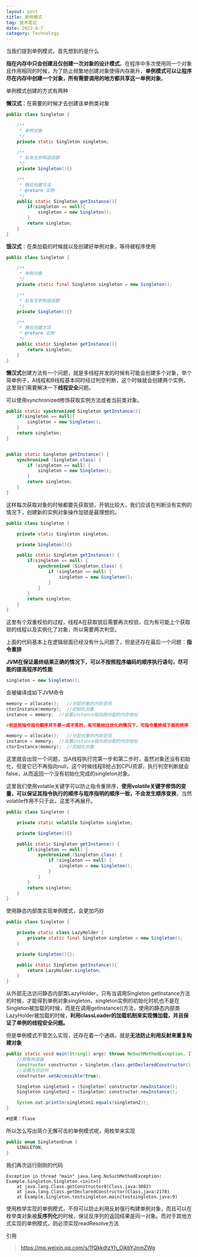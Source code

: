 ```yaml
---
layout: post
title: 单例模式
tag: 技术笔记
date: 2022-8-7
category: Technology
---
```


当我们提到单例模式，首先想到的是什么

**指在内存中只会创建且仅创建一次对象的设计模式**。在程序中多次使用同一个对象且作用相同的时候，为了防止频繁地创建对象使得内存飙升，**单例模式可以让程序尽在内存中创建一个对象，所有需要调用的地方都共享这一单例对象**。

单例模式创建的方式有两种

**懒汉式**：在需要的时候才去创建该单例类对象

```java
public class Singleton {

    /**
     * 单例对象
     */
    private static Singleton singleton;

    /**
     * 私有无参构造函数
     */
    private Singleton(){}

    /**
     * 静态创建方法
     * @return 实例
     */
    public static Singleton getInstance(){
        if(singleton == null){
            singleton = new Singleton();
        }
        return singleton;
    }
}
```

**饿汉式**：在类加载的时候就以及创建好单例对象，等待被程序使用

```java
public class Singleton {

    /**
     * 单例对象
     */
    private static final Singleton singleton = new Singleton();

    /**
     * 私有无参构造函数
     */
    private Singleton(){}

    /**
     * 静态创建方法
     * @return 实例
     */
    public static Singleton getInstance(){
        return singleton;
    }
}
```

**懒汉式**创建方法有一个问题，就是多线程并发的时候有可能会创建多个对象，举个简单例子，A线程和B线程基本同时经过判空判断，这个时候就会创建两个实例，这里我们需要解决一下**线程安全**问题。

可以使用synchronized修饰获取实例方法或者当前类对象。

```java
public static synchronized Singleton getInstance(){
    if(singleton == null){
        singleton = new Singleton();
    }
    return singleton;
}


public static Singleton getInstance() {
    synchronized (Singleton.class) {
        if (singleton == null) {
            singleton = new Singleton();
        }
        return singleton;
    }
}
```

这样每次获取对象的时候都要先获取锁，开销比较大，我们应该在判断没有实例的情况下，创建新的实例对象操作加锁是最理想的。

```java
public class Singleton {

    private static Singleton singleton;

    private Singleton(){}

    public static Singleton getInstance() {
        if(singleton == null) {
            synchronized (Singleton.class) {
                if (singleton == null) {
                    singleton = new Singleton();
                }
            }
        }
        return singleton;
    }
}
```

这里有个双重校验的过程，线程A在获取锁后需要再次校验，应为有可能上个获取锁的线程以及实例化了对象，所以需要两次判空。

上面的代码基本上在逻辑层面已经没有什么问题了，但是还存在最后一个问题：**指令重排**

**JVM在保证最终结果正确的情况下，可以不按照程序编码的顺序执行语句，尽可能的提高程序的性能**

```java
singleton = new Singleton();
```

会被编译成如下JVM命令

```c
memory = allocate();   //分配对象的内存空间
ctorInstance(memory);  //初始化对象
instance = memory;  //设置instance指向刚分配的内存地址

#但这些指令指令顺序并不是一成不变的，有可能经过优化的情况下，可指令重排成下面的排序

memory = allocate();   //分配对象的内存空间
instance = memory;  //设置instance指向刚分配的内存地址
ctorInstance(memory);  //初始化对象
```

这里就会出现一个问题，当A线程执行完第一步和第二步时，虽然对象还没有初始化，但是它已不再指向null，这个时候线程B抢占到CPU资源，执行判空判断就会false，从而返回一个没有初始化完成的singleton对象。

这里我们使用volatile关键字可以防止指令重排序，**使用volatile关键字修饰的变量，可以保证其指令执行的顺序与程序指明的顺序一致，不会发生顺序变换**，当然volatile作用不只于此，这里不再展开。

```java
public class Singleton {

    private static volatile Singleton singleton;

    private Singleton(){}

    public static Singleton getInstance() {
        if(singleton == null) {
            synchronized (Singleton.class) {
                if (singleton == null) {
                    singleton = new Singleton();
                }
            }
        }
        return singleton;
    }
}
```

使用静态内部类实现单例模式，会更加巧妙

```java
public class Singleton {

    private static class LazyHolder {
        private static final Singleton singleton = new Singleton();
    }

    private Singleton(){};

    public static Singleton getInstance(){
        return LazyHolder.singleton;
    }
}
```

从外部无法访问静态内部类LazyHolder，只有当调用Singleton.getInstance方法的时候，才能得到单例对象singleton，singleton实例的初始化时机也不是在Singleton被加载的时候，而是在调用getInstance()方法，使用的静态内部类LazyHolder被加载的时候，**利用classLoader的加载机制来实现懒加载，并且保证了单例的线程安全问题。**

但是单例模式不管怎么实现，还存在着一个通病，就是**无法防止利用反射来重复构建对象**

```java
public static void main(String[] args) throws NoSuchMethodException, IllegalAccessException, InvocationTargetException, InstantiationException {
    //获取构造器
    Constructor constructor = Singleton.class.getDeclaredConstructor();
    //设置为可访问
    constructor.setAccessible(true);

    Singleton singleton1 = (Singleton) constructor.newInstance();
    Singleton singleton2 = (Singleton) constructor.newInstance();

    System.out.println(singleton1.equals(singleton2));
}

#结果：flase
```

所以怎么写出简介无懈可击的单例模式呢，用枚举来实现

```java
public enum SingletonEnum {
	SINGLETON;
}	
```

我们再次运行刚刚的代码

```plain
Exception in thread "main" java.lang.NoSuchMethodException: Example.Singleton.Singleton.<init>()
	at java.lang.Class.getConstructor0(Class.java:3082)
	at java.lang.Class.getDeclaredConstructor(Class.java:2178)
	at Example.Singleton.testsingleton.main(testsingleton.java:9)
```

使用枚举实现的单例模式，不但可以防止利用反射强行构建单例对象，而且可以在枚举类对象被**反序列化**的时候，保证反序列的返回结果是同一对象。而对于其他方式实现的单例模式，则必须实现readResolve方法



引用

> https://mp.weixin.qq.com/s/1fQkkdtzYh_OikbYJnmZWg